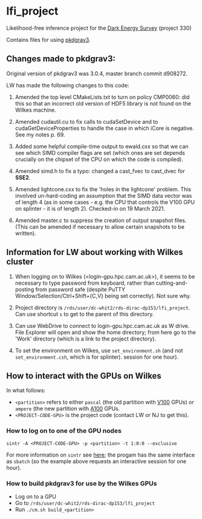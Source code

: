 # lfi_project
Likelihood-free inference project for the [Dark Energy Survey](https://www.darkenergysurvey.org/) (project 330)

Contains files for using [pkdgrav3](https://bitbucket.org/dpotter/pkdgrav3/src).

## Changes made to pkdgrav3:

Original version of pkdgrav3 was 3.0.4, master branch commit d908272.

LW has made the following changes to this code:

1. Amended the top level CMakeLists.txt to turn on policy CMP0060: did this so that an incorrect old version of HDF5 library is not found on the Wilkes machine.

2. Amended cudautil.cu to fix calls to cudaSetDevice and to cudaGetDeviceProperties to handle the case in which iCore is negative. See my notes p. 69.

3. Added some helpful compile-time output to ewald.cxx so that we can see which SIMD compiler flags are set (which ones are set depends crucially on the chipset of the CPU on which the code is compiled).

4. Amended simd.h to fix a typo: changed a cast_fvec to cast_dvec for __SSE2__.

5. Amended lightcone.cxx to fix the 'holes in the lightcone' problem. This involved un-hard-coding an assumption that the SIMD data vector was of length 4 (as in some cases - e.g. the CPU that controls the V100 GPU on splinter - it is of length 2). Checked-in on 19 March 2021.

6. Amended master.c to suppress the creation of output snapshot files. (This can be amended if necessary to allow certain snapshots to be written).

## Information for LW about working with Wilkes cluster

1. When logging on to Wilkes (<login-gpu.hpc.cam.ac.uk>), it seems to be necessary to type password from keyboard, rather than cutting-and-posting from password safe (despite PuTTY Window/Selection/Ctrl+Shift+{C,V} being set correctly). Not sure why.

2. Project directory is `/rds/user/dc-whit2/rds-dirac-dp153/lfi_project`. Can use shortcut `s` to get to the parent of this directory.

3. Can use WebDrive to connect to login-gpu.hpc.cam.ac.uk as W drive. File Explorer will open and show the home directory; from here go to the 'Work' directory (which is a link to the project directory).

4. To set the environment on Wilkes, use `set_environment.sh` (and not `set_environment.csh`, which is for splinter).
session for one hour).

## How to interact with the GPUs on Wilkes

In what follows:
- `<partition>` refers to either `pascal` (the old partition with [V100](https://en.wikipedia.org/wiki/Volta_(microarchitecture)) GPUs) or `ampere` (the new partition with [A100](https://en.wikipedia.org/wiki/Ampere_(microarchitecture)) GPUs.
- `<PROJECT-CODE-GPU>` is the project code (contact LW or NJ to get this).

### How to log on to one of the GPU nodes
```
sintr -A <PROJECT-CODE-GPU> -p <partition> -t 1:0:0 --exclusive
```
For more information on `sintr` see [here](https://docs.hpc.cam.ac.uk/hpc/user-guide/interactive.html#sintr); the progam has the same interface as `sbatch` (so the example above requests an interactive session for one hour).

### How to build pkdgrav3 for use by the Wilkes GPUs
- Log on to a GPU
- Go to `/rds/user/dc-whit2/rds-dirac-dp153/lfi_project`
- Run `./cm.sh build_<partition>`



